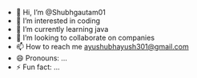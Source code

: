 - 👋 Hi, I’m @Shubhgautam01
- 👀 I’m interested in coding
- 🌱 I’m currently learning java
- 💞️ I’m looking to collaborate on companies
- 📫 How to reach me ayushubhayush301@gmail.com
- 😄 Pronouns: ...
- ⚡ Fun fact: ...

<!---
Shubhgautam01/Shubhgautam01 is a ✨ special ✨ repository because its `README.md` (this file) appears on your GitHub profile.
You can click the Preview link to take a look at your changes.
--->
